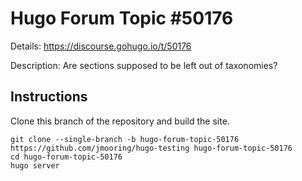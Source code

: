 # Hugo Forum Topic #50176

Details: <https://discourse.gohugo.io/t/50176>

Description: Are sections supposed to be left out of taxonomies?

## Instructions

Clone this branch of the repository and build the site.

```text
git clone --single-branch -b hugo-forum-topic-50176 https://github.com/jmooring/hugo-testing hugo-forum-topic-50176
cd hugo-forum-topic-50176
hugo server
```
